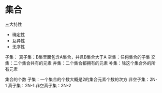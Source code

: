 # 集合

三大特性

+ 确定性
+ 互异性
+ 无序性


子集：
真子集：B集里面包含A集合，并且B集合大于A
空集：任何集合的子集
交集：二个集合共有的元素
并集：二个集合都拥有的元素
补集：除这个集合外的所有元素

集合的个数
子集：一个集合的个数大概是2的集合元素个数的次方
非空子集：2N-1
真子集：2N-1
非空真子集：2N-2
